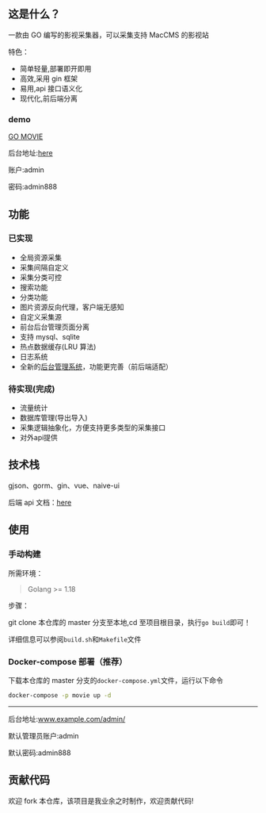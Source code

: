 ## 这是什么？

一款由 GO 编写的影视采集器，可以采集支持 MacCMS 的影视站

特色：

- 简单轻量,部署即开即用
- 高效,采用 gin 框架
- 易用,api 接口语义化
- 现代化,前后端分离

### demo

[GO MOVIE](http://movie.demo.nvimer.org/)

后台地址:[here](http://movie.demo.nvimer.org/admin)

账户:admin

密码:admin888

## 功能

### 已实现

- 全局资源采集
- 采集间隔自定义
- 采集分类可控
- 搜索功能
- 分类功能
- 图片资源反向代理，客户端无感知
- 自定义采集源
- 前台后台管理页面分离
- 支持 mysql、sqlite
- 热点数据缓存(LRU 算法)
- 日志系统
- 全新的[后台管理系统](https://github.com/jinzhongjia/newMovieAdmin)，功能更完善（前后端适配）

### 待实现(完成)

- 流量统计
- 数据库管理(导出导入)
- 采集逻辑抽象化，方便支持更多类型的采集接口
- 对外api提供

## 技术栈

gjson、gorm、gin、vue、naive-ui

后端 api 文档：[here](https://console-docs.apipost.cn/preview/ec88e3cf21948a37/480c3d77eff01465)

## 使用

### 手动构建

所需环境：

> Golang >= 1.18

步骤：

git clone 本仓库的 master 分支至本地,cd 至项目根目录，执行`go build`即可！

详细信息可以参阅`build.sh`和`Makefile`文件

### Docker-compose 部署（推荐）

下载本仓库的 master 分支的`docker-compose.yml`文件，运行以下命令

```bash
docker-compose -p movie up -d
```

---

后台地址:www.example.com/admin/

默认管理员账户:admin

默认密码:admin888

## 贡献代码

欢迎 fork 本仓库，该项目是我业余之时制作，欢迎贡献代码!
